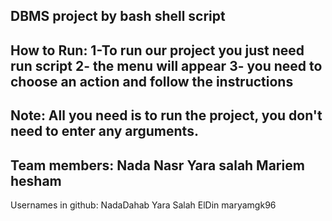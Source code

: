 
DBMS project by bash shell script
-------------------------------------------------------------------
How to Run:
1-To run our project you just need run script
2- the menu will appear
3- you need to choose an action and follow the instructions
-------------------------------------------------------------------
Note:
All you need is to run the project, you don't need to enter any arguments.
---------------------------------------------------------------------
Team members:
Nada Nasr 
Yara salah 
Mariem hesham 
---------------------------------------------------------------------
Usernames in github:
NadaDahab 
Yara Salah ElDin 
maryamgk96
 
